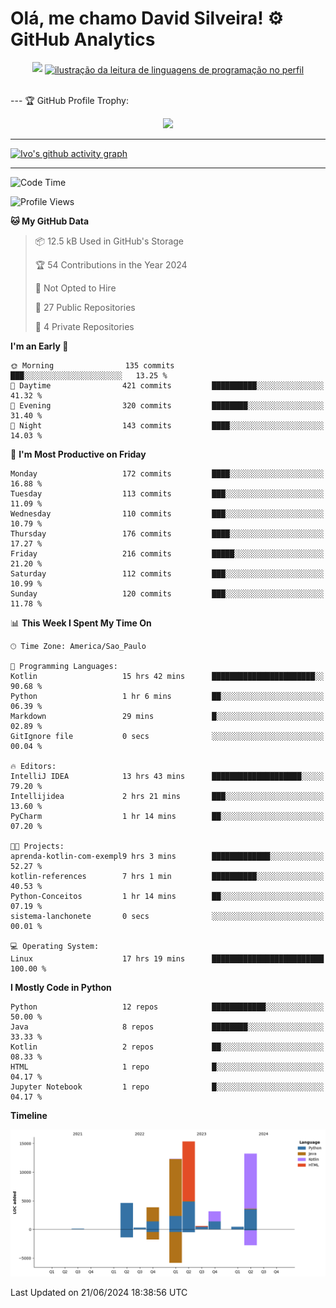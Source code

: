 
# Olá, me chamo David Silveira! ⚙️ GitHub Analytics

<div width="100%" align="center">
  <img  src="http://github-profile-summary-cards.vercel.app/api/cards/profile-details?username=DavidSilveira80&theme=transparent"/>
  <a href="https://github.com/Gurupreet" title="ilustração do mapeamento de linguagens">
  <img align="center" src="https://github-readme-stats.vercel.app/api/top-langs/?username=DavidSilveira80&theme=dracula&hide_langs_below=1" alt="ilustração da leitura de linguagens de programação no perfil"/>
</a>
</div>


<br />

--- 🏆 GitHub Profile Trophy:

<p align="center">
  <a
    href="https://github.com/ryo-ma/github-profile-trophy"
    title="repositório de troféus"
  >
    <img
      width="800"
      src="https://github-profile-trophy.vercel.app/?username=DavidSilveira80&column=8&theme=darkhub&no-frame=true&no-bg=true"
    />
  </a>
</p>

---
[![Ivo's github activity graph](https://github-readme-activity-graph.vercel.app/graph?username=DavidSilveira80&bg_color=0d1117&color=708090&line=139ae1&point=ffffff&area=true&hide_border=true)](https://github.com/ip681/)

---
<!--START_SECTION:waka-->
![Code Time](http://img.shields.io/badge/Code%20Time-132%20hrs%2020%20mins-blue)

![Profile Views](http://img.shields.io/badge/Profile%20Views-48-blue)

**🐱 My GitHub Data** 

> 📦 12.5 kB Used in GitHub's Storage 
 > 
> 🏆 54 Contributions in the Year 2024
 > 
> 🚫 Not Opted to Hire
 > 
> 📜 27 Public Repositories 
 > 
> 🔑 4 Private Repositories 
 > 
**I'm an Early 🐤** 

```text
🌞 Morning                135 commits         ███░░░░░░░░░░░░░░░░░░░░░░   13.25 % 
🌆 Daytime                421 commits         ██████████░░░░░░░░░░░░░░░   41.32 % 
🌃 Evening                320 commits         ████████░░░░░░░░░░░░░░░░░   31.40 % 
🌙 Night                  143 commits         ████░░░░░░░░░░░░░░░░░░░░░   14.03 % 
```
📅 **I'm Most Productive on Friday** 

```text
Monday                   172 commits         ████░░░░░░░░░░░░░░░░░░░░░   16.88 % 
Tuesday                  113 commits         ███░░░░░░░░░░░░░░░░░░░░░░   11.09 % 
Wednesday                110 commits         ███░░░░░░░░░░░░░░░░░░░░░░   10.79 % 
Thursday                 176 commits         ████░░░░░░░░░░░░░░░░░░░░░   17.27 % 
Friday                   216 commits         █████░░░░░░░░░░░░░░░░░░░░   21.20 % 
Saturday                 112 commits         ███░░░░░░░░░░░░░░░░░░░░░░   10.99 % 
Sunday                   120 commits         ███░░░░░░░░░░░░░░░░░░░░░░   11.78 % 
```


📊 **This Week I Spent My Time On** 

```text
🕑︎ Time Zone: America/Sao_Paulo

💬 Programming Languages: 
Kotlin                   15 hrs 42 mins      ███████████████████████░░   90.68 % 
Python                   1 hr 6 mins         ██░░░░░░░░░░░░░░░░░░░░░░░   06.39 % 
Markdown                 29 mins             █░░░░░░░░░░░░░░░░░░░░░░░░   02.89 % 
GitIgnore file           0 secs              ░░░░░░░░░░░░░░░░░░░░░░░░░   00.04 % 

🔥 Editors: 
IntelliJ IDEA            13 hrs 43 mins      ████████████████████░░░░░   79.20 % 
Intellijidea             2 hrs 21 mins       ███░░░░░░░░░░░░░░░░░░░░░░   13.60 % 
PyCharm                  1 hr 14 mins        ██░░░░░░░░░░░░░░░░░░░░░░░   07.20 % 

🐱‍💻 Projects: 
aprenda-kotlin-com-exempl9 hrs 3 mins        █████████████░░░░░░░░░░░░   52.27 % 
kotlin-references        7 hrs 1 min         ██████████░░░░░░░░░░░░░░░   40.53 % 
Python-Conceitos         1 hr 14 mins        ██░░░░░░░░░░░░░░░░░░░░░░░   07.19 % 
sistema-lanchonete       0 secs              ░░░░░░░░░░░░░░░░░░░░░░░░░   00.01 % 

💻 Operating System: 
Linux                    17 hrs 19 mins      █████████████████████████   100.00 % 
```

**I Mostly Code in Python** 

```text
Python                   12 repos            ████████████░░░░░░░░░░░░░   50.00 % 
Java                     8 repos             ████████░░░░░░░░░░░░░░░░░   33.33 % 
Kotlin                   2 repos             ██░░░░░░░░░░░░░░░░░░░░░░░   08.33 % 
HTML                     1 repo              █░░░░░░░░░░░░░░░░░░░░░░░░   04.17 % 
Jupyter Notebook         1 repo              █░░░░░░░░░░░░░░░░░░░░░░░░   04.17 % 
```



**Timeline**

![Lines of Code chart](https://raw.githubusercontent.com/DavidSilveira80/DavidSilveira80/master/assets/bar_graph.png)


 Last Updated on 21/06/2024 18:38:56 UTC
<!--END_SECTION:waka-->


